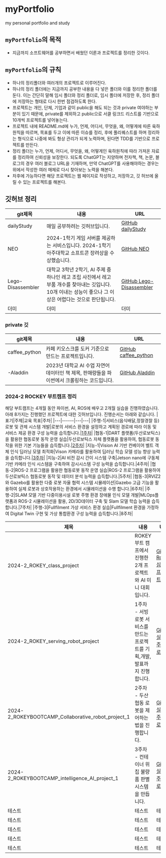 # myPortfolio
my personal portfolio and study

## `myPortfolio`의 목적
  - 지금까지 소프트웨어를 공부하면서 배웠던 이론과 프로젝트를 정리한 깃이다.

## `myPortfolio`의 규칙
  - 하나의 정리폴더와 여러개의 프로젝트로 이루어진다.
  - 하나의 정리 폴더에는 지금까지 공부한 내용을 다 넣은 폴더와 이를 정리한 폴더를 둔다. 이는 간단히 말해 임시 폴더와 정리 폴더로, 임시 폴더에 저장한 후, 정리 폴더에 저장하는 형태로 다시 한번 점검하도록 한다.
  - 프로젝트는 개인, 단체, 기업과 같이 public을 해도 되는 것과 private 여야하는 부분이 있기 때문에, private를 제외하고 public으로 서클 링크드 리스트를 기반으로 10개씩 프로젝트를 넣어놓는다.
  - 프로젝트 내에 README.md에 누가, 언제, 어디서, 무엇을, 왜, 어떻게에 따른 육하원칙을 따르며, 목표를 두고 이에 따른 이슈를 정리, 후에 풀리퀘스트를 하며 정리하는 형식으로 나중에 봐도 형상 관리가 되게 노력하며, 된다면 TDD를 기반으로 프로젝트를 만든다.
  - 정리 폴더는 누가, 언제, 어디서, 무엇을, 왜, 어떻게인 육하원칙에 따라 가져온 자료를 정리하여 신뢰성을 보장한다. 되도록 ChatGPT는 지양하며 전자책, 책, 논문, 블로그의 경우 여러 블로그 URL을 기재하며, 만약 ChatGPT를 사용해야하는 경우는 위에서 작성한 여러 매체로 다시 찾아보는 노력을 해본다.
  - 차후에 가능하다면 해당 프로젝트는 웹 페이지로 작성하고, 저장하고, 깃 허브에 올릴 수 있는 프로젝트를 해본다.
## 깃허브 정리

|git제목|내용|URL|
|------|---|---|
|dailyStudy|매일 공부하려는 깃허브입니다.|[GitHub dailyStudy](https://github.com/malenwater/dailyStudy)|
|NEO|2024-1학기 게임 서버를 제공하는 서비스입니다. 2024-1학기 아주대학교 소프트콘 장려상을 수상했습니다.|[GitHub NEO](https://github.com/ajouNEO/NEO)|
|Lego-Disassembler|대학교 3학년 2학기, AI 주제 중 하나인 레고 조립 사진에서 레고 부품 개수를 찾아내는 깃입니다. 10개 이내는 성능이 좋으나 그 이상은 어렵다는 것으로 판단됩니다.|[GitHub Lego-Disassembler](https://github.com/Sung-Minsoek/Lego-Disassembler)|
|더미|더미|더미|
### private 깃

|git제목|내용|URL|
|------|---|---|
|caffee_python|카페 키오스크를 도커 기준으로 만드는 프로젝트입니다.|[GitHub caffee_python](https://github.com/malenwater/caffee_python)|
|-Aladdin|2023년 대학교 AI 수업 자연어 데이터인 책 제목, 판매량들을 파이썬에서 크롤링하는 코드입니다.|[GitHub Aladdin](https://github.com/malenwater/-Aladdin)|

### 2024-2 ROCKEY 부트캠프 정리
해당 부트캠프는 4개월 동안 파이썬, AI, ROS에 배우고 2개월 실습을 진행하였습니다. 아래 8가지는 진행했던 프로젝트에 대한 깃허브입니다. 진행순서는 아래와 같습니다.
|표기|주제|교육 목표|주차|
|---|------|---|---|
|주행-1|서비스(음식배달,정찰경찰 등) 로봇 및 관제 시스템 개발|로봇의 서비스 환경을 설정하고 계획된 경로에 따라 이동 및 서비스 제공 환경 구성 능력을 습득합니다.|[1주차](https://github.com/malenwater/2024-2_ROKEY_serving_robot_project)|
|협동-1|DART 플랫폼(두산로보틱스)을 활용한 협동로봇 동작 운영 실습|두산로보틱스 자체 플랫폼을 활용하여, 협동로봇 동작을 위한 기본 기능들을 습득합니다.|[2주차](https://github.com/malenwater/2024-2_ROKEYBOOTCAMP_Collaborative_robot_project_1)|
|지능-1|Vision AI 기반 컨베이어 벨트 객체 인식 딥러닝 모델 최적화|Vison 카메라를 활용하여 딥러닝 학습 모델 성능 향상 능력을 습득합니다.|[3주차](https://github.com/malenwater/2024-2_ROKEYBOOTCAMP_intelligence_AI_project_1)|
|지능-2|AI 비전 감시 간이 시스템 구축|Jetson nano에 구동체 기반 카메라 인식 시스템을 구축하여 감시시스템 구성 능력을 습득합니다.|4주차|
|협동-2|ROS-2 프로그램을 활용한 협동로봇 동작 운영 실습|ROS-2 프로그램을 활용하여 두산로보틱스 협동로봇 동작 및 데이터 분석 능력을 습득합니다.|5주차|
|협동-3|RVIZ2와 Gazebo를 활용한 다중 로봇 자율 협력 시스템 시뮬레이션|Gazebo 고급 기능을 활용하여 실제 로봇과 상호작용하는 환경에서 시뮬레이션을 수행 합니다.|6주차|
|주행-2|SLAM 모델 기반 다중이용시설 로봇 주행 환경 장애물 인식 모델 개발|MLOps플랫폼과 ROS-2 시뮬레이션을 활용, 2D/3D데이터 구축 및 Slam 모델 학습 능력을 습득합니다.|7주차|
|주행-3|Fullfilment 가상 서비스 환경 실습|Fullfilment 환경을 가정하여 Digital Twin 구현 및 가상 통합환경 구성 능력을 습득합니다.|8주차|

|제목|내용|URL|
|------|---|---|
|2024-2_ROKEY_class_project|ROKEY 부트 캠프에서 진행한 2개 프로젝트와 AI 미니 대회입니다.|[GitHub Rokey 심화반 프로젝트](https://github.com/malenwater/2024-2_ROKEY_class_project)|
|2024-2_ROKEY_serving_robot_project|1주차 - 서빙 로봇 서비스를 만드는 프로젝트를 기획,개발,발표까지 진행합니다.|[GitHub 실습 1주차 프로젝트](https://github.com/malenwater/2024-2_ROKEY_serving_robot_project)|
|2024-2_ROKEYBOOTCAMP_Collaborative_robot_project_1|2주차 - 두산 협동 로봇을 제어하는 법을 진행합니다.|[GitHub 실습 2주차 프로젝트](https://github.com/malenwater/2024-2_ROKEYBOOTCAMP_Collaborative_robot_project_1)|
|2024-2_ROKEYBOOTCAMP_intelligence_AI_project_1|3주차 - 컨테이너 위 칩 불량품 판별 시스템을 만듭니다.|[GitHub 실습 3주차 프로젝트](https://github.com/malenwater/2024-2_ROKEYBOOTCAMP_intelligence_AI_project_1)|
|테스트|테스트|테스트|
|테스트|테스트|테스트|
|테스트|테스트|테스트|
|테스트|테스트|테스트|
|테스트|테스트|테스트|
